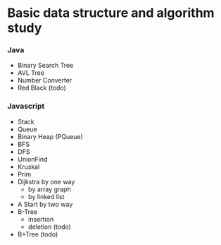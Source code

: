 # Basic data structure and algorithm study

### Java
- Binary Search Tree
- AVL Tree
- Number Converter
- Red Black (todo)

### Javascript
- Stack
- Queue
- Binary Heap (PQueue)
- BFS
- DFS
- UnionFind
- Kruskal
- Prim
- Dijkstra by one way
  - by array graph
  - by linked list 
- A Start by two way
- B-Tree
  - insertion
  - deletion (todo)
- B+Tree (todo)